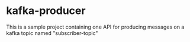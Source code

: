 # kafka-producer
This is a sample project containing one API for producing messages on a kafka topic named "subscriber-topic"
